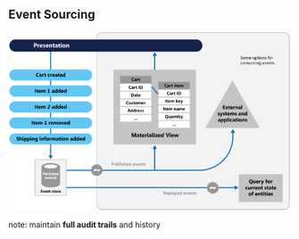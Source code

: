##  Event Sourcing

![Event Sourcing](resources/images/event-sourcing.png)

note:
maintain __full audit trails__ and history
